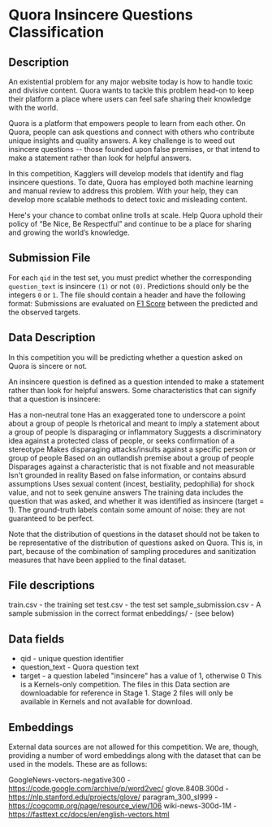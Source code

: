 # Quora Insincere Questions Classification

## Description
An existential problem for any major website today is how to handle toxic and divisive content. Quora wants to tackle this problem head-on to keep their platform a place where users can feel safe sharing their knowledge with the world.

Quora is a platform that empowers people to learn from each other. On Quora, people can ask questions and connect with others who contribute unique insights and quality answers. A key challenge is to weed out insincere questions -- those founded upon false premises, or that intend to make a statement rather than look for helpful answers.

In this competition, Kagglers will develop models that identify and flag insincere questions. To date, Quora has employed both machine learning and manual review to address this problem. With your help, they can develop more scalable methods to detect toxic and misleading content.

Here's your chance to combat online trolls at scale. Help Quora uphold their policy of “Be Nice, Be Respectful” and continue to be a place for sharing and growing the world’s knowledge.

## Submission File
For each `qid` in the test set, you must predict whether the corresponding `question_text` is insincere `(1)` or not `(0)`. Predictions should only be the integers `0` or `1`. The file should contain a header and have the following format:
Submissions are evaluated on [F1 Score](https://en.wikipedia.org/wiki/F1_score) between the predicted and the observed targets.

## Data Description
In this competition you will be predicting whether a question asked on Quora is sincere or not.

An insincere question is defined as a question intended to make a statement rather than look for helpful answers. Some characteristics that can signify that a question is insincere:

Has a non-neutral tone
Has an exaggerated tone to underscore a point about a group of people
Is rhetorical and meant to imply a statement about a group of people
Is disparaging or inflammatory
Suggests a discriminatory idea against a protected class of people, or seeks confirmation of a stereotype
Makes disparaging attacks/insults against a specific person or group of people
Based on an outlandish premise about a group of people
Disparages against a characteristic that is not fixable and not measurable
Isn't grounded in reality
Based on false information, or contains absurd assumptions
Uses sexual content (incest, bestiality, pedophilia) for shock value, and not to seek genuine answers
The training data includes the question that was asked, and whether it was identified as insincere (target = 1). The ground-truth labels contain some amount of noise: they are not guaranteed to be perfect.

Note that the distribution of questions in the dataset should not be taken to be representative of the distribution of questions asked on Quora. This is, in part, because of the combination of sampling procedures and sanitization measures that have been applied to the final dataset.

## File descriptions
train.csv - the training set
test.csv - the test set
sample_submission.csv - A sample submission in the correct format
enbeddings/ - (see below)

## Data fields
* qid - unique question identifier
* question_text - Quora question text
* target - a question labeled "insincere" has a value of 1, otherwise 0
This is a Kernels-only competition. The files in this Data section are downloadable for reference in Stage 1. Stage 2 files will only be available in Kernels and not available for download.


## Embeddings
External data sources are not allowed for this competition. We are, though, providing a number of word embeddings along with the dataset that can be used in the models. These are as follows:

GoogleNews-vectors-negative300 - https://code.google.com/archive/p/word2vec/
glove.840B.300d - https://nlp.stanford.edu/projects/glove/
paragram_300_sl999 - https://cogcomp.org/page/resource_view/106
wiki-news-300d-1M - https://fasttext.cc/docs/en/english-vectors.html